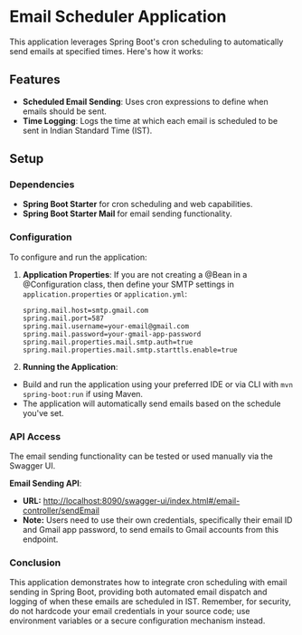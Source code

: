 # Email Scheduler Application

This application leverages Spring Boot's cron scheduling to automatically send emails at specified times. Here's how it works:

## Features

- **Scheduled Email Sending**: Uses cron expressions to define when emails should be sent.
- **Time Logging**: Logs the time at which each email is scheduled to be sent in Indian Standard Time (IST).

## Setup

### Dependencies

- **Spring Boot Starter** for cron scheduling and web capabilities.
- **Spring Boot Starter Mail** for email sending functionality.

### Configuration

To configure and run the application:

1. **Application Properties**: If you are not creating a @Bean in a @Configuration class, then define your SMTP settings in `application.properties` or `application.yml`:

    ```properties
    spring.mail.host=smtp.gmail.com
    spring.mail.port=587
    spring.mail.username=your-email@gmail.com
    spring.mail.password=your-gmail-app-password
    spring.mail.properties.mail.smtp.auth=true
    spring.mail.properties.mail.smtp.starttls.enable=true

2. **Running the Application**:

- Build and run the application using your preferred IDE or via CLI with ```mvn spring-boot:run``` if using Maven.
- The application will automatically send emails based on the schedule you've set.

### API Access

The email sending functionality can be tested or used manually via the Swagger UI.

  **Email Sending API**:
- **URL:** [http://localhost:8090/swagger-ui/index.html#/email-controller/sendEmail](http://localhost:8090/swagger-ui/index.html#/email-controller/sendEmail)
- **Note:** Users need to use their own credentials, specifically their email ID and Gmail app password, to send emails to Gmail accounts from this endpoint.

### Conclusion 

This application demonstrates how to integrate cron scheduling with email sending in Spring Boot, providing both automated email dispatch and logging of when these emails are scheduled in IST. Remember, for security, do not hardcode your email credentials in your source code; use environment variables or a secure configuration mechanism instead.